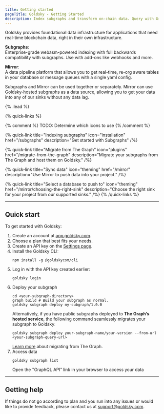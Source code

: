 ```yaml
---
title: Getting started
pageTitle: Goldsky - Getting Started
description: Index subgraphs and transform on-chain data. Query with GraphQL, SQL, and more.
---
```


Goldsky provides foundational data infrastructure for applications that need real-time blockchain data, right in their own infrastructure.

**Subgraphs**:  
Enterprise-grade webasm-powered indexing with full backwards compatibility with subgraphs. Use with add-ons like webhooks and more.

**Mirror**:  
A data pipeline platform that allows you to get real-time, re-org aware tables in your database or message queues with a single yaml config.

Subgraphs and Mirror can be used together or separately. Mirror can use Goldsky-hosted subgraphs as a data source, allowing you to get your data into any of our sinks without any data lag.

{% .lead %}

{% quick-links %}

{% comment %}
TODO: Determine which icons to use
{% /comment %}

{% quick-link title="Indexing subgraphs" icon="installation" href="/subgraphs" description="Get started with Subgraphs" /%}

{% quick-link title="Migrate from The Graph" icon="plugins" href="/migrate-from-the-graph" description="Migrate your subgraphs from The Graph and host them on Goldsky." /%}

{% quick-link title="Sync data" icon="theming" href="/mirror" description="Use Mirror to push data into your project." /%}

{% quick-link title="Select a database to push to" icon="theming" href="/mirror/choosing-the-right-sink" description="Choose the right sink for your project from our supported sinks." /%}
{% /quick-links %}

---

## Quick start

To get started with Goldsky:

1. Create an account at [app.goldsky.com](https://app.goldsky.com "target=hello").
1. Choose a plan that best fits your needs.
1. Create an API key on the [Settings page](https://app.goldsky.com/dashboard/settings).
1. Install the Goldsky CLI:
   ```shell
   npm install -g @goldskycom/cli
   ```
1. Log in with the API key created earlier:
   ```shell
   goldsky login
   ```
1. Deploy your subgraph
   ```shell
   cd <your-subgraph-directory>
   graph build # Build your subgraph as normal.
   goldsky subgraph deploy my-subgraph/1.0.0
   ```
   Alternatively, if you have public subgraphs deployed to **The Graph’s hosted service**, the following command seamlessly migrates your subgraph to Goldsky:
   ```shell
   goldsky subgraph deploy your-subgraph-name/your-version --from-url <your-subgraph-query-url>
   ```
   [Learn more](/migrate-from-the-graph) about migrating from The Graph.
1. Access data
   ```shell
   goldsky subgraph list
   ```
   Open the "GraphQL API" link in your browser to access your data

---

## Getting help

If things do not go according to plan and you run into any issues or would like to provide feedback, please contact us at [support@goldsky.com](mailto:support@goldsky.com).
